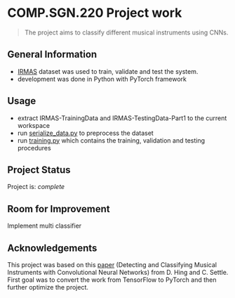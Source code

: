 #  COMP.SGN.220 Project work

> The project aims to classify different musical instruments using CNNs. 

##  General Information

- [IRMAS](https://www.upf.edu/web/mtg/irmas) dataset was used to train, validate and test the system.
- development was done in Python with PyTorch framework

##  Usage

- extract IRMAS-TrainingData and IRMAS-TestingData-Part1 to the current workspace
- run [serialize_data.py](https://github.com/vnopanen/COMP.SGN.220-project/blob/master/serialize_data.py "serialize_data.py") to preprocess the dataset
- run [training.py](https://github.com/vnopanen/COMP.SGN.220-project/blob/master/training.py "training.py") which contains the training, validation and testing procedures

##  Project Status

Project is:  _complete_

##  Room for Improvement

Implement multi classifier

##  Acknowledgements

This project was based on this [paper](http://cs230.stanford.edu/projects_winter_2021/reports/70770755.pdf)
(Detecting and Classifying Musical Instruments with Convolutional Neural Networks) from D. Hing and C. Settle. 
First goal was to convert the work from TensorFlow to PyTorch and then further optimize the project.
